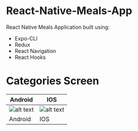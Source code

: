 # React-Native-Meals-App
React Native Meals Application built using:
* Expo-CLI
* Redux
* React Navigation
* React Hooks

# Categories Screen

Android | IOS
------------ | -------------
![alt text](https://i.imgur.com/t96FJh9.png) | ![alt text](https://i.imgur.com/Hrzk22a.png)
Android | IOS
